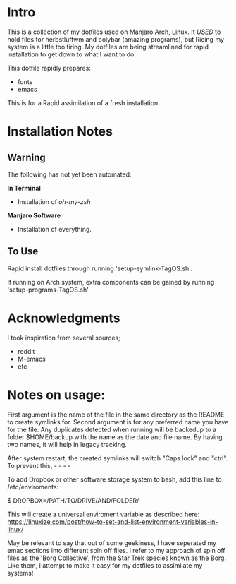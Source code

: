 Intro
=====

This is a collection of my dotfiles used on Manjaro Arch, Linux.  It *USED* to hold files for herbstluftwm and polybar (amazing programs), but Ricing my system is a little too tiring.  My dotfiles are being streamlined for rapid installation to get down to what I want to do.

This dotfile rapidly prepares:

- fonts
- emacs

This is for a Rapid assimilation of a fresh installation.


Installation Notes
==================
## Warning

The following has not yet been automated:

**In Terminal**
- Installation of *oh-my-zsh*

**Manjaro Software**
- Installation of everything.

## To Use

Rapid install dotfiles through running 'setup-symlink-TagOS.sh'.

If running on Arch system, extra components can be gained by running 'setup-programs-TagOS.sh'


Acknowledgments
===============

I took inspiration from several sources;

- reddit
- M-emacs
- etc


Notes on usage:
==============

First argument is the name of the file in the same directory as the
README to create symlinks for.  Second argument is for any preferred
name you have for the file.  Any duplicates detected when running will
be backedup to a folder $HOME/backup with the name as the date and
file name.  By having two names, it will help in legacy tracking.

After system restart, the created symlinks will switch "Caps lock" and
"ctrl".  To prevent this, - - - -

To add Dropbox or other software storage system to bash, add this line to /etc/enviroments:

$ DROPBOX=/PATH/TO/DRIVE/AND/FOLDER/

This will create a universal enviroment variable as described here:
https://linuxize.com/post/how-to-set-and-list-environment-variables-in-linux/

May be relevant to say that out of some geekiness, I have seperated my
emac sections into different spin off files.  I refer to my approach
of spin off files as the 'Borg Collective', from the Star Trek species
known as the Borg.  Like them, I attempt to make it easy for my
dotfiles to assimilate my systems!
